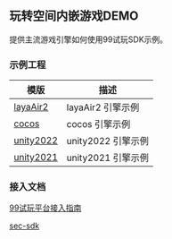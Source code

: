 ## 玩转空间内嵌游戏DEMO
提供主流游戏引擎如何使用99试玩SDK示例。

### 示例工程
|模版|描述|
|--|--|
|[layaAir2](./demo/layaair2/)|layaAir2 引擎示例|
|[cocos](./demo/cocos/)|cocos 引擎示例|
|[unity2022](./demo/unity2022/)|unity2022 引擎示例|
|[unity2021](./demo/unity2021/)|unity2021 引擎示例|

### 接入文档
[99试玩平台接入指南](https://nqcq9c7h9mm.feishu.cn/wiki/L239wr4Pdi4kbZkUowjc5r4FnWc)

[sec-sdk](https://nqcq9c7h9mm.feishu.cn/wiki/SDPWw3kmAii6xxktYAPcwaNMnrg)